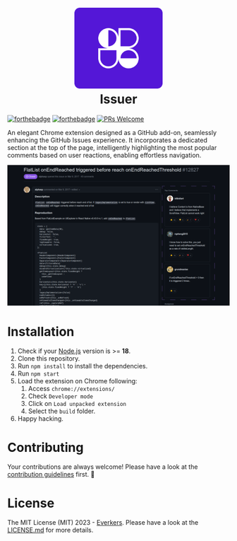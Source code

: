 <h1 align="center">
  <br>
  <a href="#"><img src="https://github.com/Everkers/issuer/blob/master/assets/logo.png?raw=true" alt="Markdownify" width="200"></a>
  <br>
  Issuer
  <br>
</h1>

[![forthebadge](http://forthebadge.com/images/badges/made-with-javascript.svg)](http://forthebadge.com) [![forthebadge](http://forthebadge.com/images/badges/built-with-love.svg)](http://forthebadge.com)
[![PRs Welcome](https://img.shields.io/badge/PRs-welcome-brightgreen.svg?style=shields)](http://makeapullrequest.com)

An elegant Chrome extension designed as a GitHub add-on, seamlessly enhancing the GitHub Issues experience. It incorporates a dedicated section at the top of the page, intelligently highlighting the most popular comments based on user reactions, enabling effortless navigation.

![image](https://github.com/Everkers/issuer/blob/master/assets/screenshots/screen1.png?raw=true)

# Installation

1.  Check if your [Node.js](https://nodejs.org/) version is >= **18**.
2.  Clone this repository.
3.  Run `npm install` to install the dependencies.
4.  Run `npm start`
5.  Load the extension on Chrome following:
    1.  Access `chrome://extensions/`
    2.  Check `Developer mode`
    3.  Click on `Load unpacked extension`
    4.  Select the `build` folder.
6.  Happy hacking.

# Contributing

Your contributions are always welcome! Please have a look at the [contribution guidelines](CONTRIBUTING.md) first. :tada:

# License

The MIT License (MIT) 2023 - [Everkers](https://github.com/everkers/). Please have a look at the [LICENSE.md](LICENSE.md) for more details.
